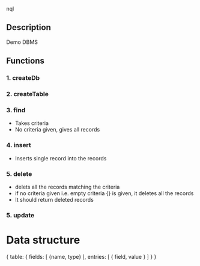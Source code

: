 nql

## Description

Demo DBMS

## Functions

### 1. createDb

### 2. createTable

### 3. find
  * Takes criteria
  * No criteria given, gives all records
### 4. insert
  * Inserts single record into the records
  
### 5. delete
  * delets all the records matching the criteria
  * if no criteria given i.e. empty criteria {} is given, it deletes all the records
  * It should return deleted records
### 5. update

# Data structure

{
  table: {
    fields: [
      {name, type}
    ],
    entries: [
      {
        field,
        value
      }
    ]
  }
}